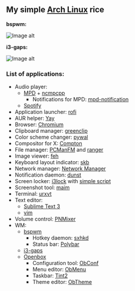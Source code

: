 ## My simple [Arch Linux](https://www.archlinux.org/) rice

**bspwm:**

![Image alt](https://i.imgur.com/h4FKdMe.png)

**i3-gaps:**

![Image alt](https://i.imgur.com/WMrnvVX.png)

### List of applications:

* Audio player:
  - [MPD](https://www.musicpd.org/) + [ncmpcpp](https://rybczak.net/ncmpcpp/)
    - Notifications for MPD: [mpd-notification](https://github.com/eworm-de/mpd-notification)
  - [Spotify](https://www.spotify.com/us/download/linux)
* Application launcher: [rofi](https://github.com/davatorium/rofi/)
* AUR helper: [Yay](https://github.com/Jguer/yay)
* Browser: [Chromium](https://www.chromium.org/)
* Clipboard manager: [greenclip](https://github.com/erebe/greenclip)
* Color scheme changer: [pywal](https://github.com/dylanaraps/pywal)
* Compositor for X: [Compton](https://github.com/chjj/compton/)
* File manager: [PCManFM](https://wiki.lxde.org/en/PCManFM) and [ranger](https://ranger.github.io/)
* Image viewer: [feh](https://feh.finalrewind.org/)
* Keyboard layout indicator: [skb](https://plhk.ru/)
* Network manager: [Network Manager](https://wiki.gnome.org/Projects/NetworkManager/)
* Notification daemon: [dunst](https://dunst-project.org/)
* Screen locker: [i3lock](https://i3wm.org/i3lock/) with [simple script](https://github.com/sadparadiseinhell/dotfiles/blob/master/scripts/lock.sh)
* Screenshot tool: [maim](https://github.com/naelstrof/maim)
* Terminal: [urxvt](http://software.schmorp.de/pkg/rxvt-unicode.html)
* Text editor:
  - [Sublime Text 3](https://www.sublimetext.com/3)
  - [vim](https://www.vim.org/)
* Volume control: [PNMixer](https://github.com/nicklan/pnmixer)
* WM:
  - [bspwm](https://github.com/baskerville/bspwm)
    - Hotkey daemon: [sxhkd](https://github.com/baskerville/sxhkd)
    - Status bar: [Polybar](https://github.com/polybar/polybar)
  - [i3-gaps](https://github.com/Airblader/i3)
  - [Openbox](http://openbox.org/wiki/Main_Page)
    - Configuration tool: [ObConf](http://openbox.org/wiki/ObConf:About)
    - Menu editor: [ObMenu](http://obmenu.sourceforge.net/)
    - Taskbar: [Tint2](https://gitlab.com/o9000/tint2)
    - Theme editor: [ObTheme](https://xyne.archlinux.ca/projects/obtheme/)

